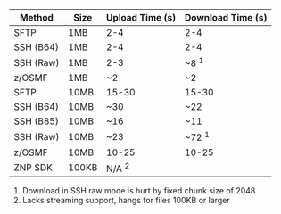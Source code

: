 | Method    | Size  | Upload Time (s)  | Download Time (s) |
| --------- | ----- | ---------------- | ----------------- |
| SFTP      | 1MB   | 2-4              | 2-4               |
| SSH (B64) | 1MB   | 2-4              | 2-4               |
| SSH (Raw) | 1MB   | 2-3              | ~8 <sup>1</sup>   |
| z/OSMF    | 1MB   | ~2               | ~2                |
| SFTP      | 10MB  | 15-30            | 15-30             |
| SSH (B64) | 10MB  | ~30              | ~22               |
| SSH (B85) | 10MB  | ~16              | ~11               |
| SSH (Raw) | 10MB  | ~23              | ~72 <sup>1</sup>  |
| z/OSMF    | 10MB  | 10-25            | 10-25             |
| ZNP SDK   | 100KB | N/A <sup>2</sup> |                   |

1. Download in SSH raw mode is hurt by fixed chunk size of 2048
2. Lacks streaming support, hangs for files 100KB or larger
